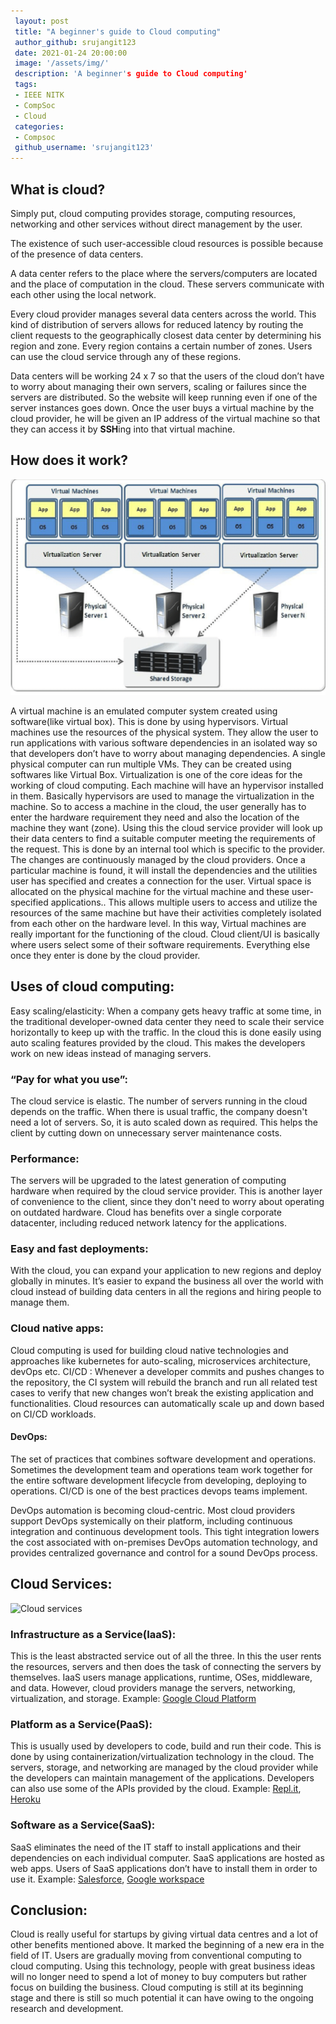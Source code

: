 ```yaml
---
 layout: post
 title: "A beginner's guide to Cloud computing"
 author_github: srujangit123
 date: 2021-01-24 20:00:00
 image: '/assets/img/'
 description: 'A beginner's guide to Cloud computing'
 tags:
 - IEEE NITK
 - CompSoc
 - Cloud
 categories:
 - Compsoc
 github_username: 'srujangit123'
---
```


 ## What is cloud?

Simply put, cloud computing provides storage, computing resources, networking and other services without direct management by the user. 

The existence of such user-accessible cloud resources is possible because of the presence of data centers. 

A data center refers to the place where the servers/computers are located and the place of computation in the cloud. These servers communicate with each other using the local network.

Every cloud provider manages several data centers across the world. This kind of distribution of servers allows for reduced latency by routing the client requests to the geographically closest data center by determining his region and zone.
Every region contains a certain number of zones. Users can use the cloud service through any of these regions.

Data centers will be working 24 x 7 so that the users of the cloud don’t have to worry about managing their own servers, scaling or failures since the servers are distributed. So the website will keep running even if one of the server instances goes down.
Once the user buys a virtual machine by the cloud provider, he will be given an IP address of the virtual machine so that they can access it by **SSH**ing into that virtual machine.




## How does it work?

![Virtual machines](/blog/assets/img/Intro-to-cloud/image1.png)

A virtual machine is an emulated computer system created using software(like virtual box). This is done by using hypervisors. Virtual machines use the resources of the physical system. They allow the user to run applications with various software dependencies in an isolated way so that developers don’t have to worry about managing dependencies. A single physical computer can run multiple VMs. They can be created using softwares like Virtual Box.
Virtualization is one of the core ideas for the working of cloud computing.
Each machine will have an hypervisor installed in them. Basically hypervisors are used to manage the virtualization in the machine. So to access a machine in the cloud, the user generally has to enter the hardware requirement they need and also the location of the machine they want (zone). Using this the cloud service provider will look up their data centers to find a suitable computer meeting the requirements of the request. This is done by an internal tool which is specific to the provider. The changes are continuously managed by the cloud providers. Once a particular machine is found, it will install the dependencies and the utilities user has specified and creates a connection for the user. Virtual space is allocated on the physical machine for the virtual machine and these user-specified applications.. This allows multiple users to access and utilize the resources of the same machine but have their activities completely isolated from each other on the hardware level. In this way, Virtual machines are really important for the functioning of the cloud.
Cloud client/UI is basically where users select some of their software requirements. Everything else once they enter is done by the cloud provider. 




## Uses of cloud computing:

Easy scaling/elasticity: When a company gets heavy traffic at some time, in the traditional developer-owned data center they need to scale their service horizontally to keep up with the traffic. In the cloud this is done easily using auto scaling features provided by the cloud. This makes the developers work on new ideas instead of managing servers.

### “Pay for what you use”:
The cloud service is elastic. The number of servers running in the cloud depends on the traffic. When there is usual traffic, the company doesn't need a lot of servers. So, it is auto scaled down as required. This helps the client by cutting down on unnecessary server maintenance costs.

### Performance: 
The servers will be upgraded to the latest generation of computing hardware when required by the cloud service provider. This is another layer of convenience to the client, since they don't need to worry about operating on outdated hardware. 
Cloud has benefits over a single corporate datacenter, including reduced network latency for the applications.

### Easy and fast deployments:
With the cloud, you can expand your application to new regions and deploy globally in minutes. It’s easier to expand the business all over the world with cloud instead of building data centers in all the regions and hiring people to manage them.

### Cloud native apps:
Cloud computing is used for building cloud native technologies and approaches like kubernetes for auto-scaling, microservices architecture, devOps etc.
CI/CD : Whenever a developer commits and pushes changes to the repository, the CI system will rebuild the branch and run all related test cases to verify that new changes won’t break the existing application and functionalities. Cloud resources can automatically scale up and down based on CI/CD workloads.

#### DevOps: 
The set of practices that combines software development and operations. Sometimes the development team and operations team work together for the entire software development lifecycle from developing, deploying to operations.
CI/CD is one of the best practices devops teams implement.

DevOps automation is becoming cloud-centric. Most cloud providers support DevOps systemically on their platform, including continuous integration and continuous development tools.
This tight integration lowers the cost associated with on-premises DevOps automation technology, and provides centralized governance and control for a sound DevOps process.



## Cloud Services:

![Cloud services](/blog/assets/img/Intro-to-cloud/image2.png)


### Infrastructure as a Service(IaaS): 
This is the least abstracted service out of all the three. In this the user rents the resources, servers and then does the task of connecting the servers by themselves.
IaaS users manage applications, runtime, OSes, middleware, and data. However, cloud providers manage the servers, networking, virtualization, and storage.
Example: [Google Cloud Platform](https://cloud.google.com)



### Platform as a Service(PaaS): 
This is usually used by developers to code, build and run their code. This is done by using containerization/virtualization technology in the cloud. The servers, storage, and networking are managed by the cloud provider while the developers can maintain management of the applications. Developers can also use some of the APIs provided by the cloud.
Example: [Repl.it](https://repl.it), [Heroku](https://www.heroku.com/)



### Software as a Service(SaaS): 
SaaS eliminates the need of the IT staff to install applications and their dependencies on each individual computer. SaaS applications are hosted as web apps. Users of SaaS applications don’t have to install them in order to use it.
Example: [Salesforce](https://salesforce.com), [Google workspace](https://workspace.google.com/) 


## Conclusion:
Cloud is really useful for startups by giving virtual data centres and a lot of other benefits mentioned above. It marked the beginning of a new era in the field of IT. Users are gradually moving from conventional computing to cloud computing. Using this technology, people with great business ideas will no longer need to spend a lot of money to buy computers but rather focus on building the business.
Cloud computing is still at its beginning stage and there is still so much potential it can have owing to the ongoing research and development.
